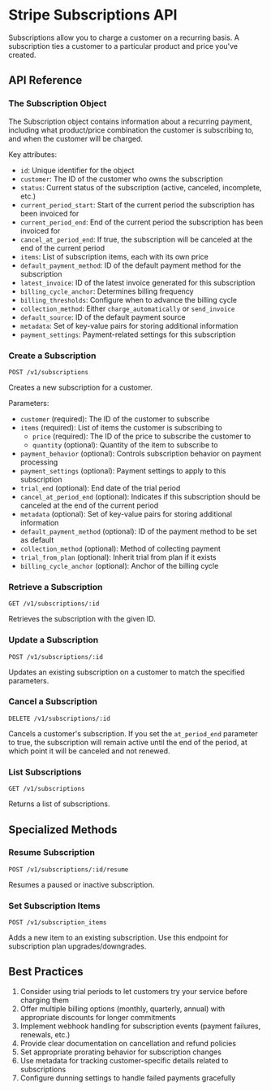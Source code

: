 # Stripe Subscriptions API

Subscriptions allow you to charge a customer on a recurring basis. A subscription ties a customer to a particular product and price you've created.

## API Reference

### The Subscription Object

The Subscription object contains information about a recurring payment, including what product/price combination the customer is subscribing to, and when the customer will be charged.

Key attributes:
- `id`: Unique identifier for the object
- `customer`: The ID of the customer who owns the subscription
- `status`: Current status of the subscription (active, canceled, incomplete, etc.)
- `current_period_start`: Start of the current period the subscription has been invoiced for
- `current_period_end`: End of the current period the subscription has been invoiced for
- `cancel_at_period_end`: If true, the subscription will be canceled at the end of the current period
- `items`: List of subscription items, each with its own price
- `default_payment_method`: ID of the default payment method for the subscription
- `latest_invoice`: ID of the latest invoice generated for this subscription
- `billing_cycle_anchor`: Determines billing frequency
- `billing_thresholds`: Configure when to advance the billing cycle
- `collection_method`: Either `charge_automatically` or `send_invoice`
- `default_source`: ID of the default payment source
- `metadata`: Set of key-value pairs for storing additional information
- `payment_settings`: Payment-related settings for this subscription

### Create a Subscription

```
POST /v1/subscriptions
```

Creates a new subscription for a customer.

Parameters:
- `customer` (required): The ID of the customer to subscribe
- `items` (required): List of items the customer is subscribing to
  - `price` (required): The ID of the price to subscribe the customer to
  - `quantity` (optional): Quantity of the item to subscribe to
- `payment_behavior` (optional): Controls subscription behavior on payment processing
- `payment_settings` (optional): Payment settings to apply to this subscription
- `trial_end` (optional): End date of the trial period
- `cancel_at_period_end` (optional): Indicates if this subscription should be canceled at the end of the current period
- `metadata` (optional): Set of key-value pairs for storing additional information
- `default_payment_method` (optional): ID of the payment method to be set as default
- `collection_method` (optional): Method of collecting payment
- `trial_from_plan` (optional): Inherit trial from plan if it exists
- `billing_cycle_anchor` (optional): Anchor of the billing cycle

### Retrieve a Subscription

```
GET /v1/subscriptions/:id
```

Retrieves the subscription with the given ID.

### Update a Subscription

```
POST /v1/subscriptions/:id
```

Updates an existing subscription on a customer to match the specified parameters.

### Cancel a Subscription

```
DELETE /v1/subscriptions/:id
```

Cancels a customer's subscription. If you set the `at_period_end` parameter to true, the subscription will remain active until the end of the period, at which point it will be canceled and not renewed.

### List Subscriptions

```
GET /v1/subscriptions
```

Returns a list of subscriptions.

## Specialized Methods

### Resume Subscription

```
POST /v1/subscriptions/:id/resume
```

Resumes a paused or inactive subscription.

### Set Subscription Items

```
POST /v1/subscription_items
```

Adds a new item to an existing subscription. Use this endpoint for subscription plan upgrades/downgrades.

## Best Practices

1. Consider using trial periods to let customers try your service before charging them
2. Offer multiple billing options (monthly, quarterly, annual) with appropriate discounts for longer commitments
3. Implement webhook handling for subscription events (payment failures, renewals, etc.)
4. Provide clear documentation on cancellation and refund policies
5. Set appropriate prorating behavior for subscription changes
6. Use metadata for tracking customer-specific details related to subscriptions
7. Configure dunning settings to handle failed payments gracefully

